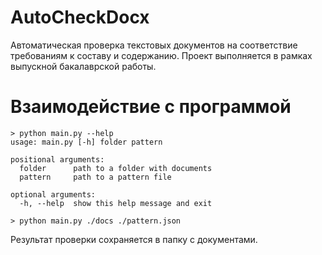 # AutoCheckDocx
Автоматическая проверка текстовых документов на соответствие требованиям к составу и содержанию. Проект выполняется в рамках выпускной бакалаврской работы. 

# Взаимодействие с программой
```
> python main.py --help
usage: main.py [-h] folder pattern

positional arguments:
  folder      path to a folder with documents
  pattern     path to a pattern file

optional arguments:
  -h, --help  show this help message and exit
  
> python main.py ./docs ./pattern.json
```
Результат проверки сохраняется в папку с документами.
